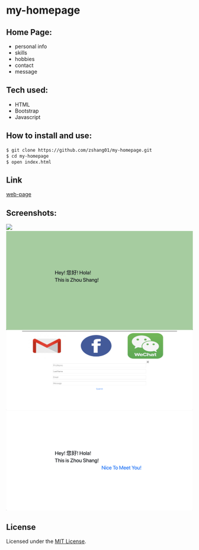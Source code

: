 # my-homepage

## Home Page:
* personal info
* skills
* hobbies
* contact
* message

## Tech used:
* HTML
* Bootstrap
* Javascript

## How to install and use:
```
$ git clone https://github.com/zshang01/my-homepage.git
$ cd my-homepage
$ open index.html

```

## Link
[web-page](https://my-web-page-project.herokuapp.com/index.html)

## Screenshots:
![](images/screen1.png)
![](images/screen2.png)
![](images/screen3.png)
![](images/screen4.png)


## License
Licensed under the [MIT License](LICENSE).
